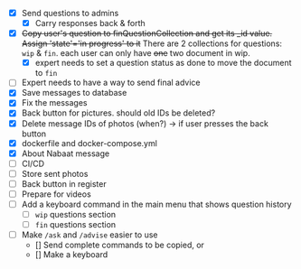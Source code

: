 - [x] Send questions to admins 
  - [x] Carry responses back & forth  
- [x] <s>Copy user's question to finQuestionCollection and get its _id value. Assign 'state'='in progress' to it</s> There are 2 collections for questions: `wip` & `fin`. each user can only have <s>one</s> two document in wip. 
  - [x] expert needs to set a question status as done to move the document to `fin`
- [ ] Expert needs to have a way to send final advice 
- [x] Save messages to database
- [x] Fix the messages  
- [x] Back button for pictures. should old IDs be deleted?  
- [x] Delete message IDs of photos (when?) -> if user presses the back button
- [x] dockerfile and docker-compose.yml
- [x] About Nabaat message
- [ ] CI/CD
- [ ] Store sent photos
- [ ] Back button in register
- [ ] Prepare for videos
- [ ] Add a keyboard command in the main menu that shows question history
  - [ ] `wip` questions section
  - [ ] `fin` questions section
- [ ] Make `/ask` and `/advise` easier to use
  - [] Send complete commands to be copied, or
  - [] Make a keyboard  
